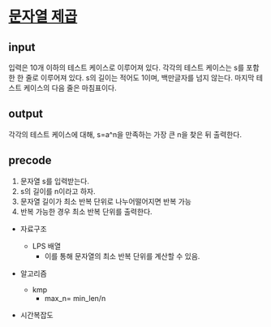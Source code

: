 # [문자열 제곱](https://www.acmicpc.net/problem/4354)

## input
입력은 10개 이하의 테스트 케이스로 이루어져 있다. 각각의 테스트 케이스는 s를 포함한 한 줄로 이루어져 있다. s의 길이는 적어도 1이며, 백만글자를 넘지 않는다. 마지막 테스트 케이스의 다음 줄은 마침표이다.


## output
각각의 테스트 케이스에 대해, s=a^n을 만족하는 가장 큰 n을 찾은 뒤 출력한다.


## precode
1. 문자열 s를 입력받는다.
2. s의 길이를 n이라고 하자.
3. 문자열 길이가 최소 반복 단위로 나누어떨어지면 반복 가능
4. 반복 가능한 경우 최소 반복 단위를 출력한다.

* 자료구조
    - LPS 배열
        - 이를 통해 문자열의 최소 반복 단위를 계산할 수 있음.
* 알고리즘
    - kmp
        - max_n= min_len/n
​

* 시간복잡도

